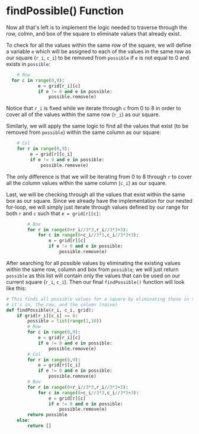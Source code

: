 <!--title={Working within a square: findPossible()}-->

<!--badges={Algorithmns:36}-->

<!--concepts{Indexing 2D Lists}-->

# findPossible() Function

Now all that's left is to implement the logic needed to traverse through the row, colmn, and box of the square to eliminate values that already exist. 

To check for all the values within the same row of the square, we will define a variable `e` which will be assigned to each of the values in the same row as our square (`r_i`, `c_i`) to be removed from `possible` if `e` is not equal to 0 and exists in `possible`:

```python
	# Row		
  for c in range(0,9):
			e = grid[r_i][c]
			if e != 0 and e in possible:
				possible.remove(e)
```

Notice that `r_i` is fixed while we iterate through `c` from 0 to 8 in order to cover all of the values within the same row (`r_i`) as our square.

Similarly, we will apply the same logic to find all the values that exist (to be removed from `possible`) within the same column as our square:

```python
	# Col
	for r in range(0,9):
		 e = grid[r][c_i]
		 if e != 0 and e in possible:
			 possible.remove(e)
```

The only difference is that we will be iterating from 0 to 8 through `r` to cover all the column values within the same column (`c_i`) as our square.

Last, we will be checking through all the values that exist within the same box as our square. Since we already have the implementation for our nested for-loop, we will simply just iterate through values defined by our range for both `r` and `c` such that `e = grid[r][c]`:

```python
		# Box
		for r in range(0+r_i//3*3,r_i//3*3+3):
			for c in range(0+c_i//3*3,c_i//3*3+3):
				e = grid[r][c]
				if e != 0 and e in possible:
					possible.remove(e)
```

After searching for all possible values by eliminating the existing values within the same row, column and box from `possible`; we will just return `possible` as this list will contain only the values that can be used on our current square (`r_i`, `c_i`). Then our final `findPossible()` function will look like this:

```python
# This finds all possible values for a square by eliminating those in the box that
# it's in, the row, and the column (naive)
def findPossible(r_i, c_i, grid):
	if grid[r_i][c_i] == 0:
		possible = list(range(1,10))
		# Row
		for c in range(0,9):
			e = grid[r_i][c]
			if e != 0 and e in possible:
				possible.remove(e)
		# Col
		for r in range(0,9):
			e = grid[r][c_i]
			if e != 0 and e in possible:
				possible.remove(e)
		# Box
		for r in range(0+r_i//3*3,r_i//3*3+3):
			for c in range(0+c_i//3*3,c_i//3*3+3):
				e = grid[r][c]
				if e != 0 and e in possible:
					possible.remove(e)
		return possible
	else:
		return []
```

